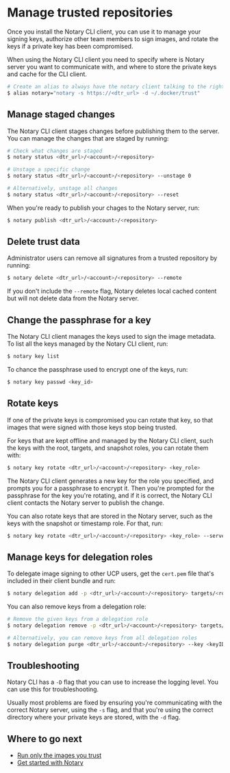 <!--[metadata]>
+++
title = "Manage trusted repositories"
description = "Learn how to use the Notary CLI client to manage trusted repositories"
keywords = ["UCP, trust, notary, registry, security"]
[menu.main]
parent="ucp-menu-content-trust"
identifier="ucp-manage-trusted-repository"
weight=10
+++
<![end-metadata]-->


# Manage trusted repositories

Once you install the Notary CLI client, you can use it to manage your signing
keys, authorize other team members to sign images, and rotate the keys if
a private key has been compromised.

When using the Notary CLI client you need to specify where is Notary server
you want to communicate with, and where to store the private keys and cache for
the CLI client.

```bash
# Create an alias to always have the notary client talking to the right server
$ alias notary="notary -s https://<dtr_url> -d ~/.docker/trust"
```

## Manage staged changes

The Notary CLI client stages changes before publishing them to the server.
You can manage the changes that are staged by running:

```bash
# Check what changes are staged
$ notary status <dtr_url>/<account>/<repository>

# Unstage a specific change
$ notary status <dtr_url>/<account>/<repository> --unstage 0

# Alternatively, unstage all changes
$ notary status <dtr_url>/<account>/<repository> --reset
```

When you're ready to publish your chages to the Notary server, run:

```bash
$ notary publish <dtr_url>/<account>/<repository>
```

## Delete trust data

Administrator users can remove all signatures from a trusted repository by
running:

```bash
$ notary delete <dtr_url>/<account>/<repository> --remote
```

If you don't include the `--remote` flag, Notary deletes local cached content
but will not delete data from the Notary server.


## Change the passphrase for a key

The Notary CLI client manages the keys used to sign the image metadata. To
list all the keys managed by the Notary CLI client, run:

```bash
$ notary key list
```

To chance the passphrase used to encrypt one of the keys, run:

```bash
$ notary key passwd <key_id>
```

## Rotate keys

If one of the private keys is compromised you can rotate that key, so that
images that were signed with those keys stop being trusted.

For keys that are kept offline and managed by the Notary CLI client, such the
keys with the root, targets, and snapshot roles, you can rotate them with:

```bash
$ notary key rotate <dtr_url>/<account>/<repository> <key_role>
```

The Notary CLI client generates a new key for the role you specified, and
prompts you for a passphrase to encrypt it.
Then you're prompted for the passphrase for the key you're rotating, and if it
is correct, the Notary CLI client contacts the Notary server to publish the
change.

You can also rotate keys that are stored in the Notary server, such as the keys
with the snapshot or timestamp role. For that, run:

```bash
$ notary key rotate <dtr_url>/<account>/<repository> <key_role> --server-managed
```

## Manage keys for delegation roles

To delegate image signing to other UCP users, get the `cert.pem` file that's
included in their client bundle and run:

```bash
$ notary delegation add -p <dtr_url>/<account>/<repository> targets/<role> --all-paths user1.pem user2.pem
```

You can also remove keys from a delegation role:

```bash
# Remove the given keys from a delegation role
$ notary delegation remove -p <dtr_url>/<account>/<repository> targets/<role> <keyID1> <keyID2>

# Alternatively, you can remove keys from all delegation roles
$ notary delegation purge <dtr_url>/<account>/<repository> --key <keyID1> --key <keyID2>
```

## Troubleshooting

Notary CLI has a `-D` flag that you can use to increase the logging level. You
can use this for troubleshooting.

Usually most problems are fixed by ensuring you're communicating with the
correct Notary server, using the `-s` flag, and that you're using the correct
directory where your private keys are stored, with the `-d` flag.

## Where to go next

* [Run only the images you trust](index.md)
* [Get started with Notary](/notary/getting_started.md)
